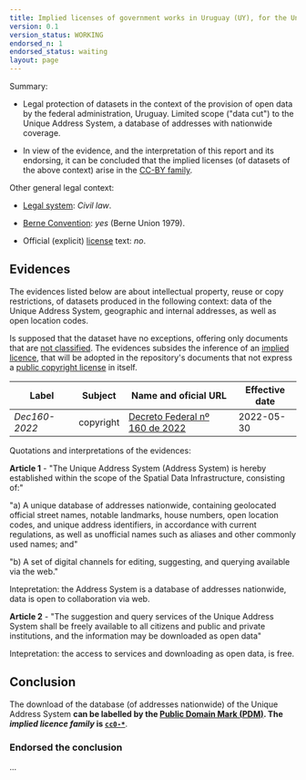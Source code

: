 ```yaml
---
title: Implied licenses of government works in Uruguay (UY), for the Unique Address System
version: 0.1
version_status: WORKING
endorsed_n: 1
endorsed_status: waiting
layout: page
---
```


Summary:

 * Legal protection of datasets in the context of the provision of open data by the federal administration, Uruguay. Limited scope ("data cut") to the Unique Address System, a database of addresses with nationwide coverage.

 * In view of the evidence, and the interpretation of this report and its endorsing,  it can be concluded that the implied licenses (of datasets of the above context) arise in the [CC-BY family](../data/families.csv).

Other general legal context:

 * [Legal system](https://www.wikidata.org/wiki/Q2478386): *Civil law*.

 * [Berne Convention](https://www.wikidata.org/wiki/Q217398): *yes* (Berne Union 1979).

 * Official (explicit) [license](https://www.wikidata.org/wiki/Q7257461) text: *no*.


## Evidences

The evidences listed below are about intellectual property, reuse or copy restrictions, of datasets produced in the following context: data of the  Unique Address System, geographic and internal addresses, as well as open location codes.

Is supposed that the dataset have no exceptions, offering only documents that are [not classified](https://en.wikipedia.org/wiki/Classified_information).  The evidences subsides the inference of  an [implied licence](https://en.wikipedia.org/wiki/Implied_license), that will be adopted  in the repository's documents that not express a [public copyright license](https://en.wikipedia.org/wiki/Public_copyright_license) in itself.

Label  | Subject | Name and oficial URL | Effective date
---    | ---     | ---                  | ---
*Dec160-2022* | copyright | [Decreto Federal nº 160 de 2022](https://web.archive.org/web/20230426212944/https://www.impo.com.uy/bases/decretos/160-2022)| 2022-05-30


Quotations and interpretations of the evidences:

**Article 1** - "The Unique Address System (Address System) is hereby established within the scope of the Spatial Data Infrastructure, consisting of:"

"a) A unique database of addresses nationwide, containing geolocated official street names, notable landmarks, house numbers, open location codes, and unique address identifiers, in accordance with current regulations, as well as unofficial names such as aliases and other commonly used names; and" 

"b) A set of digital channels for editing, suggesting, and querying available via the web."

Intepretation:  the Address System is a database of addresses nationwide,  data is open to collaboration via web.

**Article 2** - "The suggestion and query services of the Unique Address System shall be freely available to all citizens and public and private institutions, and the information may be downloaded as open data"

Intepretation:  the access to services and downloading as open data, is free.

## Conclusion

The download of the database (of addresses nationwide) of the Unique Address System **can be labelled by the [Public Domain Mark (**PDM**)](https://creativecommons.org/publicdomain/mark/1.0/). The *implied licence family* is [`cc0-*`](https://github.com/ppKrauss/licenses/blob/master/data/families.csv)**.

### Endorsed the conclusion
...

